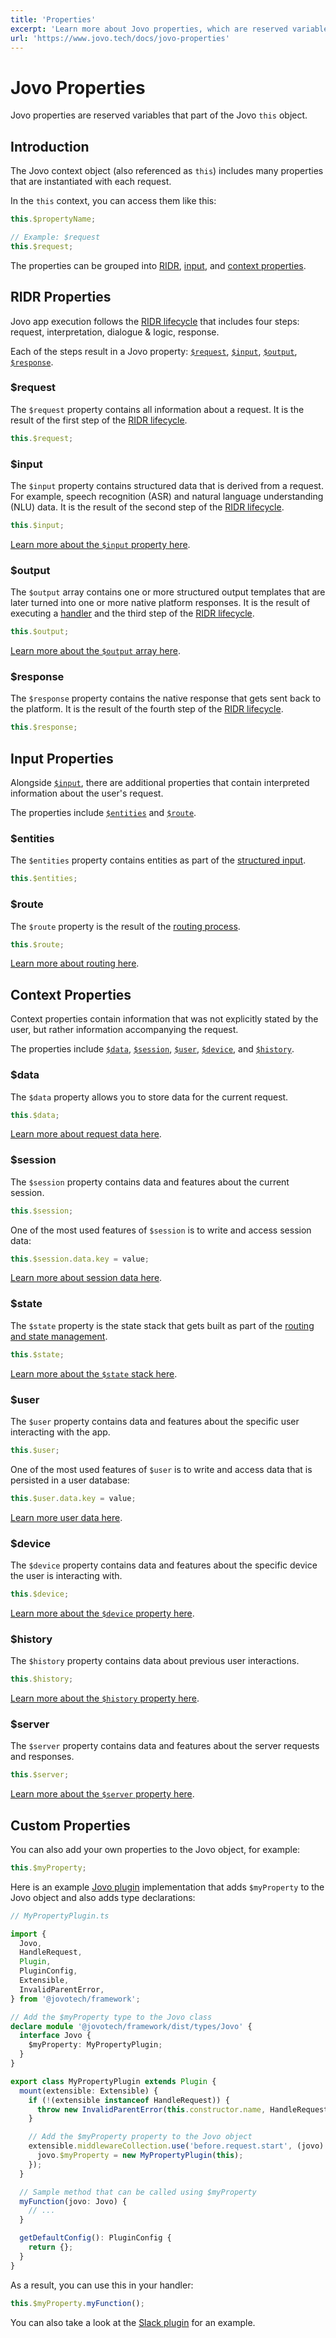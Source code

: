 ```yaml
---
title: 'Properties'
excerpt: 'Learn more about Jovo properties, which are reserved variables that part of the Jovo object.'
url: 'https://www.jovo.tech/docs/jovo-properties'
---
```


# Jovo Properties

Jovo properties are reserved variables that part of the Jovo `this` object.

## Introduction

The Jovo context object (also referenced as `this`) includes many properties that are instantiated with each request.

In the `this` context, you can access them like this:

```typescript
this.$propertyName;

// Example: $request
this.$request;
```

The properties can be grouped into [RIDR](#ridr-properties), [input](#input), and [context properties](#context-properties).

## RIDR Properties

Jovo app execution follows the [RIDR lifecycle](./ridr-lifecycle.md) that includes four steps: request, interpretation, dialogue & logic, response.

Each of the steps result in a Jovo property: [`$request`](#request), [`$input`](#input), [`$output`](#output), [`$response`](#response).

### $request

The `$request` property contains all information about a request. It is the result of the first step of the [RIDR lifecycle](./ridr-lifecycle.md).

```typescript
this.$request;
```

### $input

The `$input` property contains structured data that is derived from a request. For example, speech recognition (ASR) and natural language understanding (NLU) data. It is the result of the second step of the [RIDR lifecycle](./ridr-lifecycle.md).

```typescript
this.$input;
```

[Learn more about the `$input` property here](./input.md).

### $output

The `$output` array contains one or more structured output templates that are later turned into one or more native platform responses. It is the result of executing a [handler](./handlers.md) and the third step of the [RIDR lifecycle](./ridr-lifecycle.md).

```typescript
this.$output;
```

[Learn more about the `$output` array here](./output.md).

### $response

The `$response` property contains the native response that gets sent back to the platform. It is the result of the fourth step of the [RIDR lifecycle](./ridr-lifecycle.md).

```typescript
this.$response;
```

## Input Properties

Alongside [`$input`](#input), there are additional properties that contain interpreted information about the user's request.

The properties include [`$entities`](#entities) and [`$route`](#route).

### $entities

The `$entities` property contains entities as part of the [structured input](#input).

```typescript
this.$entities;
```

### $route

The `$route` property is the result of the [routing process](./routing.md).

```typescript
this.$route;
```

[Learn more about routing here](./routing.md).

## Context Properties

Context properties contain information that was not explicitly stated by the user, but rather information accompanying the request.

The properties include [`$data`](#data), [`$session`](#session), [`$user`](#user), [`$device`](#device), and [`$history`](#history).

### $data

The `$data` property allows you to store data for the current request.

```typescript
this.$data;
```

[Learn more about request data here](./data.md#request-data).

### $session

The `$session` property contains data and features about the current session.

```typescript
this.$session;
```

One of the most used features of `$session` is to write and access session data:

```typescript
this.$session.data.key = value;
```

[Learn more about session data here](./data.md#session-data).

### $state

The `$state` property is the state stack that gets built as part of the [routing and state management](./routing.md).

```typescript
this.$state;
```

[Learn more about the `$state` stack here](./state-stack.md).

### $user

The `$user` property contains data and features about the specific user interacting with the app.

```typescript
this.$user;
```

One of the most used features of `$user` is to write and access data that is persisted in a user database:

```typescript
this.$user.data.key = value;
```

[Learn more user data here](./data.md#user-data).

### $device

The `$device` property contains data and features about the specific device the user is interacting with.

```typescript
this.$device;
```

[Learn more about the `$device` property here](./device.md).

### $history

The `$history` property contains data about previous user interactions.

```typescript
this.$history;
```

[Learn more about the `$history` property here](./data.md#history).

### $server

The `$server` property contains data and features about the server requests and responses.

```typescript
this.$server;
```

[Learn more about the `$server` property here](./server.md).

## Custom Properties

You can also add your own properties to the Jovo object, for example:

```typescript
this.$myProperty;
```

Here is an example [Jovo plugin](./plugins.md) implementation that adds `$myProperty` to the Jovo object and also adds type declarations:

```typescript
// MyPropertyPlugin.ts

import {
  Jovo,
  HandleRequest,
  Plugin,
  PluginConfig,
  Extensible,
  InvalidParentError,
} from '@jovotech/framework';

// Add the $myProperty type to the Jovo class
declare module '@jovotech/framework/dist/types/Jovo' {
  interface Jovo {
    $myProperty: MyPropertyPlugin;
  }
}

export class MyPropertyPlugin extends Plugin {
  mount(extensible: Extensible) {
    if (!(extensible instanceof HandleRequest)) {
      throw new InvalidParentError(this.constructor.name, HandleRequest);
    }

    // Add the $myProperty property to the Jovo object
    extensible.middlewareCollection.use('before.request.start', (jovo) => {
      jovo.$myProperty = new MyPropertyPlugin(this);
    });
  }

  // Sample method that can be called using $myProperty
  myFunction(jovo: Jovo) {
    // ...
  }

  getDefaultConfig(): PluginConfig {
    return {};
  }
}
```

As a result, you can use this in your handler:

```typescript
this.$myProperty.myFunction();
```

You can also take a look at the [Slack plugin](https://github.com/jovotech/jovo-framework/blob/v4/latest/integrations/plugin-slack/src/index.ts) for an example.
